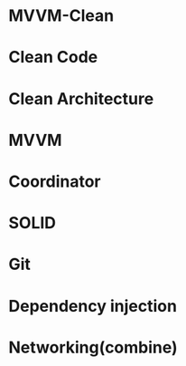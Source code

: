 # MVVM-Clean

# Clean Code 
# Clean Architecture
# MVVM
# Coordinator
# SOLID
# Git
# Dependency injection
# Networking(combine)
